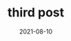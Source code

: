 ---
title: third post
description: third post
tags: post
date: 2021-08-10
layout: layouts/post.njk
---